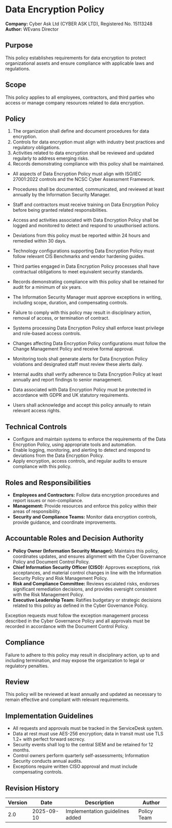 # Data Encryption Policy

**Company:** Cyber Ask Ltd (CYBER ASK LTD), Registered No. 15113248  
**Author:** WEvans Director

## Purpose

This policy establishes requirements for data encryption to protect organizational assets and ensure compliance with applicable laws and regulations.

## Scope

This policy applies to all employees, contractors, and third parties who access or manage company resources related to data encryption.

## Policy
1. The organization shall define and document procedures for data encryption.
2. Controls for data encryption must align with industry best practices and regulatory obligations.
3. Activities related to data encryption shall be reviewed and updated regularly to address emerging risks.
4. Records demonstrating compliance with this policy shall be maintained.

- All aspects of Data Encryption Policy must align with ISO/IEC 27001:2022 controls and the NCSC Cyber Assessment Framework.
- Procedures shall be documented, communicated, and reviewed at least annually by the Information Security Manager.
- Staff and contractors must receive training on Data Encryption Policy before being granted related responsibilities.
- Access and activities associated with Data Encryption Policy shall be logged and monitored to detect and respond to unauthorised actions.
- Deviations from this policy must be reported within 24 hours and remedied within 30 days.
- Technology configurations supporting Data Encryption Policy must follow relevant CIS Benchmarks and vendor hardening guides.
- Third parties engaged in Data Encryption Policy processes shall have contractual obligations to meet equivalent security standards.
- Records demonstrating compliance with this policy shall be retained for audit for a minimum of six years.
- The Information Security Manager must approve exceptions in writing, including scope, duration, and compensating controls.
- Failure to comply with this policy may result in disciplinary action, removal of access, or termination of contract.

- Systems processing Data Encryption Policy shall enforce least privilege and role-based access controls.
- Changes affecting Data Encryption Policy configurations must follow the Change Management Policy and receive formal approval.
- Monitoring tools shall generate alerts for Data Encryption Policy violations and designated staff must review these alerts daily.
- Internal audits shall verify adherence to Data Encryption Policy at least annually and report findings to senior management.
- Data associated with Data Encryption Policy must be protected in accordance with GDPR and UK statutory requirements.
- Users shall acknowledge and accept this policy annually to retain relevant access rights.

## Technical Controls

- Configure and maintain systems to enforce the requirements of the Data Encryption Policy, using appropriate tools and automation.
- Enable logging, monitoring, and alerting to detect and respond to deviations from the Data Encryption Policy.
- Apply encryption, access controls, and regular audits to ensure compliance with this policy.

## Roles and Responsibilities

- **Employees and Contractors:** Follow data encryption procedures and report issues or non-compliance.
- **Management:** Provide resources and enforce this policy within their areas of responsibility.
- **Security and Compliance Teams:** Monitor data encryption controls, provide guidance, and coordinate improvements.

## Accountable Roles and Decision Authority

- **Policy Owner (Information Security Manager):** Maintains this policy, coordinates updates, and ensures alignment with the Cyber Governance Policy and Document Control Policy.
- **Chief Information Security Officer (CISO):** Approves exceptions, risk acceptances, and material control changes in line with the Information Security Policy and Risk Management Policy.
- **Risk and Compliance Committee:** Reviews escalated risks, endorses significant remediation decisions, and provides oversight consistent with the Risk Management Policy.
- **Executive Leadership Team:** Ratifies budgetary or strategic decisions related to this policy as defined in the Cyber Governance Policy.

Exception requests must follow the exception management process described in the Cyber Governance Policy and all approvals must be recorded in accordance with the Document Control Policy.

## Compliance

Failure to adhere to this policy may result in disciplinary action, up to and including termination, and may expose the organization to legal or regulatory penalties.

## Review

This policy will be reviewed at least annually and updated as necessary to remain effective and compliant with relevant requirements.

## Implementation Guidelines
- All requests and approvals must be tracked in the ServiceDesk system.
- Data at rest must use AES-256 encryption; data in transit must use TLS 1.2+ with perfect forward secrecy.
- Security events shall log to the central SIEM and be retained for 12 months.
- Control owners perform quarterly self-assessments; Information Security conducts annual audits.
- Exceptions require written CISO approval and must include compensating controls.

## Revision History

| Version | Date | Description | Author |
| ------- | ---------- | ----------------------- | ------ |
| 2.0     | 2025-09-10 | Implementation guidelines added | Policy Team |
